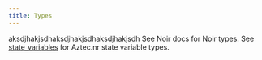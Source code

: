 ```yaml
---
title: Types
---
```


aksdjhakjsdhaksdjhakjsdhaksdjhakjsdh
See Noir docs for Noir types.
See [state_variables](./state_variables.md) for Aztec.nr state variable types.
